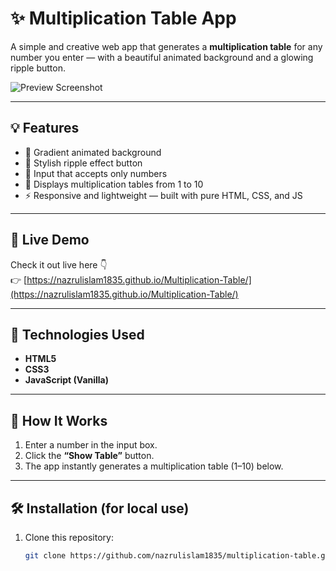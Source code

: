 # ✨ Multiplication Table App

A simple and creative web app that generates a **multiplication table** for any number you enter — with a beautiful animated background and a glowing ripple button.

![Preview Screenshot](../images/screenshot.png)

---

## 💡 Features
- 🎨 Gradient animated background  
- 🔘 Stylish ripple effect button  
- 🔢 Input that accepts only numbers  
- 🧮 Displays multiplication tables from 1 to 10  
- ⚡ Responsive and lightweight — built with pure HTML, CSS, and JS  

---

## 🚀 Live Demo
Check it out live here 👇  
👉 [https://nazrulislam1835.github.io/Multiplication-Table/](https://nazrulislam1835.github.io/Multiplication-Table/)

---

## 🧰 Technologies Used
- **HTML5**
- **CSS3**
- **JavaScript (Vanilla)**

---

## 🧠 How It Works
1. Enter a number in the input box.  
2. Click the **“Show Table”** button.  
3. The app instantly generates a multiplication table (1–10) below.  

---

## 🛠️ Installation (for local use)
1. Clone this repository:
   ```bash
   git clone https://github.com/nazrulislam1835/multiplication-table.git



